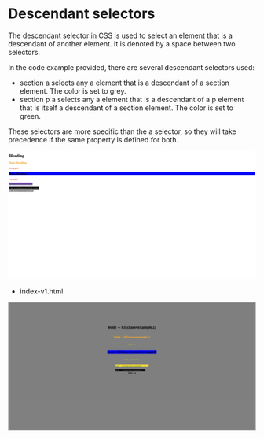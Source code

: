# Descendant selectors

The descendant selector in CSS is used to select an element that is a descendant of another element. It is denoted by a space between two selectors.

In the code example provided, there are several descendant selectors used:

- section a selects any a element that is a descendant of a section element. The color is set to grey.
- section p a selects any a element that is a descendant of a p element that is itself a descendant of a section element. The color is set to green.

These selectors are more specific than the a selector, so they will take precedence if the same property is defined for both.

![img](.images/image-2023-04-14-20-35-33.png)

- index-v1.html

![img](.images/image-2023-04-14-20-00-18.png)

